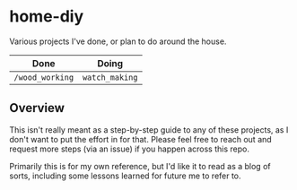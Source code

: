 # home-diy

Various projects I've done, or plan to do around the house.

| Done | Doing |
|:----:|:-----:|
| `/wood_working` | `watch_making` |

## Overview

This isn't really meant as a step-by-step guide to any of these projects, as I don't want to put the effort in for that. Please feel free to reach out and request more steps (via an issue) if you happen across this repo.

Primarily this is for my own reference, but I'd like it to read as a blog of sorts, including some lessons learned for future me to refer to.
